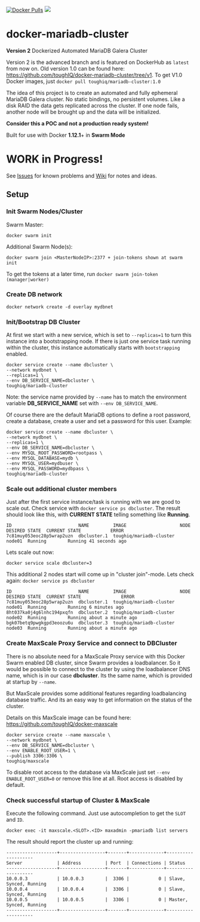 [![Docker Pulls](https://img.shields.io/docker/pulls/toughiq/mariadb-cluster.svg)](https://hub.docker.com/r/toughiq/mariadb-cluster/)
[![](https://images.microbadger.com/badges/image/toughiq/mariadb-cluster.svg)](https://microbadger.com/images/toughiq/mariadb-cluster "Get your own image badge on microbadger.com")

# docker-mariadb-cluster
__Version 2__
Dockerized Automated MariaDB Galera Cluster

Version 2 is the advanced branch and is featured on DockerHub as `latest` from now on.
Old version 1.0 can be found here: https://github.com/toughIQ/docker-mariadb-cluster/tree/v1.
To get V1.0 Docker images, just `docker pull toughiq/mariadb-cluster:1.0`

The idea of this project is to create an automated and fully ephemeral MariaDB Galera cluster.
No static bindings, no persistent volumes. Like a disk RAID the data gets replicated across the cluster. 
If one node fails, another node will be brought up and the data will be initialized.

__Consider this a POC and not a production ready system!__ 

Built for use with Docker __1.12.1__+ in __Swarm Mode__

# WORK in Progress!

See [Issues](https://github.com/toughIQ/docker-mariadb-cluster/issues) for known problems and [Wiki](https://github.com/toughIQ/docker-mariadb-cluster/wiki) for notes and ideas.

## Setup
### Init Swarm Nodes/Cluster

Swarm Master:
		
	docker swarm init
		
Additional Swarm Node(s):

	docker swarm join <MasterNodeIP>:2377 + join-tokens shown at swarm init

To get the tokens at a later time, run `docker swarm join-token (manager|worker)`

### Create DB network

	docker network create -d overlay mydbnet

### Init/Bootstrap DB Cluster 

At first we start with a new service, which is set to `--replicas=1` to turn this instance into a bootstrapping node.
If there is just one service task running within the cluster, this instance automatically starts with `bootstrapping` enabled. 

	docker service create --name dbcluster \
	--network mydbnet \
	--replicas=1 \
	--env DB_SERVICE_NAME=dbcluster \
	toughiq/mariadb-cluster

Note: the service name provided by `--name` has to match the environment variable __DB_SERVICE_NAME__ set with `--env DB_SERVICE_NAME`.
	
Of course there are the default MariaDB options to define a root password, create a database, create a user and set a password for this user.
Example:

	docker service create --name dbcluster \
	--network mydbnet \
	--replicas=1 \
	--env DB_SERVICE_NAME=dbcluster \
	--env MYSQL_ROOT_PASSWORD=rootpass \
	--env MYSQL_DATABASE=mydb \
	--env MYSQL_USER=mydbuser \
	--env MYSQL_PASSWORD=mydbpass \
	toughiq/mariadb-cluster

### Scale out additional cluster members
Just after the first service instance/task is running with we are good to scale out.
Check service with `docker service ps dbcluster`. The result should look like this, with __CURRENT STATE__ telling something like __Running__.

	ID                         NAME         IMAGE                    NODE    DESIRED STATE  CURRENT STATE           ERROR
	7c81muy053eoc28p5wrap2uzn  dbcluster.1  toughiq/mariadb-cluster  node01  Running        Running 41 seconds ago  

Lets scale out now:

	docker service scale dbcluster=3

This additional 2 nodes start will come up in "cluster join"-mode. Lets check again: `docker service ps dbcluster`

	ID                         NAME         IMAGE                    NODE    DESIRED STATE  CURRENT STATE               ERROR
	7c81muy053eoc28p5wrap2uzn  dbcluster.1  toughiq/mariadb-cluster  node01  Running        Running 6 minutes ago       
	8ht037ka0j4g6lnhc194pxqfn  dbcluster.2  toughiq/mariadb-cluster  node02  Running        Running about a minute ago  
	bgk07betq9pwgkgpd3eoozu6u  dbcluster.3  toughiq/mariadb-cluster  node03  Running        Running about a minute ago 

### Create MaxScale Proxy Service and connect to DBCluster

There is no absolute need for a MaxScale Proxy service with this Docker Swarm enabled DB cluster, since Swarm provides a loadbalancer. So it would be possible to connect to the cluster by using the loadbalancer DNS name, which is in our case __dbcluster__. Its the same name, which is provided at startup by `--name`.

But MaxScale provides some additional features regarding loadbalancing database traffic. And its an easy way to get information on the status of the cluster.

Details on this MaxScale image can be found here: https://github.com/toughIQ/docker-maxscale

	docker service create --name maxscale \
	--network mydbnet \
	--env DB_SERVICE_NAME=dbcluster \
	--env ENABLE_ROOT_USER=1 \
	--publish 3306:3306 \
	toughiq/maxscale
	
To disable root access to the database via MaxScale just set `--env ENABLE_ROOT_USER=0` or remove this line at all.
Root access is disabled by default.

### Check successful startup of Cluster & MaxScale
Execute the following command. Just use autocompletion to get the `SLOT` and `ID`.

	docker exec -it maxscale.<SLOT>.<ID> maxadmin -pmariadb list servers

The result should report the cluster up and running:

	-------------------+-----------------+-------+-------------+--------------------
	Server             | Address         | Port  | Connections | Status              
	-------------------+-----------------+-------+-------------+--------------------
	10.0.0.3           | 10.0.0.3        |  3306 |           0 | Slave, Synced, Running
	10.0.0.4           | 10.0.0.4        |  3306 |           0 | Slave, Synced, Running
	10.0.0.5           | 10.0.0.5        |  3306 |           0 | Master, Synced, Running
	-------------------+-----------------+-------+-------------+--------------------


